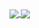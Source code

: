 <a href="https://github.com/lucy1127/github-readme-stats">
  <img align="center" src="https://github-readme-stats.vercel.app/api?username=lucy1127&count_private=true&show_icons=true&include_all_commits=true&hide_border=true&hide_title=true" />
</a>
<a href="https://github.com/lucy1127/github-readme-stats">
  <img align="center" src="https://github-readme-stats.vercel.app/api/top-langs/?username=lucy1127&langs_count=3&hide_title=true&hide_border=true" />
</a>
